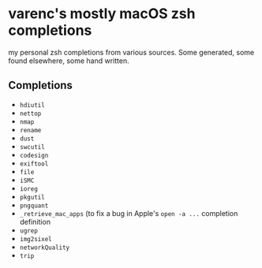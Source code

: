# varenc's mostly macOS zsh completions
my personal zsh completions from various sources. Some generated, some found elsewhere, some hand written.

## Completions
 - `hdiutil`
 - `nettop`
 - `nmap`
 - `rename`
 - `dust`
 - `swcutil`
 - `codesign`
 - `exiftool`
 - `file`
 - `iSMC`
 - `ioreg`
 - `pkgutil`
 - `pngquant`
 - `_retrieve_mac_apps` (to fix a bug in Apple's `open -a ...` completion definition
 - `ugrep`
 - `img2sixel`
 - `networkQuality`
 - `trip`
